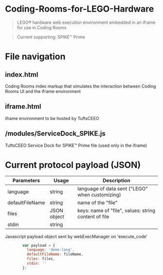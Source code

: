 # Coding-Rooms-for-LEGO-Hardware

> LEGO® hardware web execution environment embedded in an iframe for use in Coding Rooms

> Current supporting: SPIKE™ Prime

# File navigation

## index.html
Coding Rooms index markup that simulates the interaction between Coding Rooms UI and the iframe environment


## iframe.html
iframe environment to be hosted by TuftsCEEO


## /modules/ServiceDock_SPIKE.js
TuftsCEEO Service Dock for SPIKE™ Prime file (used only in the iframe)

# Current protocol payload (JSON) 
|Parameters   	| Usage   	| Description  	|
|---	          |---	      |---	          |
|language       | string    | language of data sent ("LEGO" when customizing)  	   |
|defaultFileName| string  	      |   	name of the "file"             |
|files   	      | JSON object     |  keys: name of "file", values: string content of file  |
|stdin   	      |   string	      |   	          |

Javascript payload object sent by webExecManager on 'execute_code'
```javascript
        var payload = {
          language: 'demo-lang',
          defaultFileName: fileName,
          files: files,
          stdin: ''
        };

```
